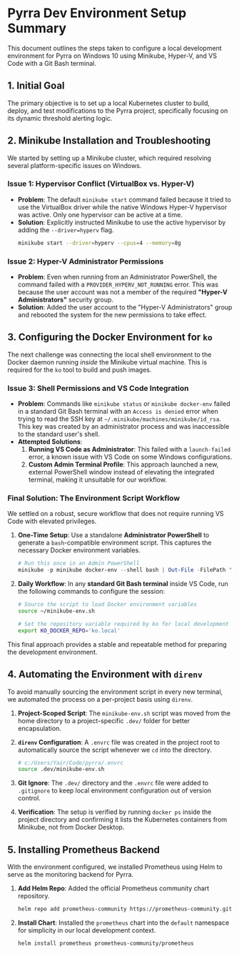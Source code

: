 # Pyrra Dev Environment Setup Summary

This document outlines the steps taken to configure a local development environment for Pyrra on Windows 10 using Minikube, Hyper-V, and VS Code with a Git Bash terminal.

## 1. Initial Goal

The primary objective is to set up a local Kubernetes cluster to build, deploy, and test modifications to the Pyrra project, specifically focusing on its dynamic threshold alerting logic.

## 2. Minikube Installation and Troubleshooting

We started by setting up a Minikube cluster, which required resolving several platform-specific issues on Windows.

### Issue 1: Hypervisor Conflict (VirtualBox vs. Hyper-V)

*   **Problem**: The default `minikube start` command failed because it tried to use the VirtualBox driver while the native Windows Hyper-V hypervisor was active. Only one hypervisor can be active at a time.
*   **Solution**: Explicitly instructed Minikube to use the active hypervisor by adding the `--driver=hyperv` flag.
    ```sh
    minikube start --driver=hyperv --cpus=4 --memory=8g
    ```

### Issue 2: Hyper-V Administrator Permissions

*   **Problem**: Even when running from an Administrator PowerShell, the command failed with a `PROVIDER_HYPERV_NOT_RUNNING` error. This was because the user account was not a member of the required **"Hyper-V Administrators"** security group.
*   **Solution**: Added the user account to the "Hyper-V Administrators" group and rebooted the system for the new permissions to take effect.

## 3. Configuring the Docker Environment for `ko`

The next challenge was connecting the local shell environment to the Docker daemon running *inside* the Minikube virtual machine. This is required for the `ko` tool to build and push images.

### Issue 3: Shell Permissions and VS Code Integration

*   **Problem**: Commands like `minikube status` or `minikube docker-env` failed in a standard Git Bash terminal with an `Access is denied` error when trying to read the SSH key at `~/.minikube/machines/minikube/id_rsa`. This key was created by an administrator process and was inaccessible to the standard user's shell.
*   **Attempted Solutions**:
    1.  **Running VS Code as Administrator**: This failed with a `launch-failed` error, a known issue with VS Code on some Windows configurations.
    2.  **Custom Admin Terminal Profile**: This approach launched a new, external PowerShell window instead of elevating the integrated terminal, making it unsuitable for our workflow.

### Final Solution: The Environment Script Workflow

We settled on a robust, secure workflow that does not require running VS Code with elevated privileges.

1.  **One-Time Setup**: Use a standalone **Administrator PowerShell** to generate a `bash`-compatible environment script. This captures the necessary Docker environment variables.
    ```powershell
    # Run this once in an Admin PowerShell
    minikube -p minikube docker-env --shell bash | Out-File -FilePath "$HOME\minikube-env.sh"
    ```

2.  **Daily Workflow**: In any **standard Git Bash terminal** inside VS Code, run the following commands to configure the session:
    ```bash
    # Source the script to load Docker environment variables
    source ~/minikube-env.sh

    # Set the repository variable required by ko for local development
    export KO_DOCKER_REPO='ko.local'
    ```

This final approach provides a stable and repeatable method for preparing the development environment.

## 4. Automating the Environment with `direnv`

To avoid manually sourcing the environment script in every new terminal, we automated the process on a per-project basis using `direnv`.

1.  **Project-Scoped Script**: The `minikube-env.sh` script was moved from the home directory to a project-specific `.dev/` folder for better encapsulation.

2.  **`direnv` Configuration**: A `.envrc` file was created in the project root to automatically source the script whenever we `cd` into the directory.
    ```bash
    # c:/Users/Yair/Code/pyrra/.envrc
    source .dev/minikube-env.sh
    ```

3.  **Git Ignore**: The `.dev/` directory and the `.envrc` file were added to `.gitignore` to keep local environment configuration out of version control.

4.  **Verification**: The setup is verified by running `docker ps` inside the project directory and confirming it lists the Kubernetes containers from Minikube, not from Docker Desktop.

## 5. Installing Prometheus Backend

With the environment configured, we installed Prometheus using Helm to serve as the monitoring backend for Pyrra.

1.  **Add Helm Repo**: Added the official Prometheus community chart repository.
    ```bash
    helm repo add prometheus-community https://prometheus-community.github.io/helm-charts
    ```

2.  **Install Chart**: Installed the `prometheus` chart into the `default` namespace for simplicity in our local development context.
    ```bash
    helm install prometheus prometheus-community/prometheus
    ```
